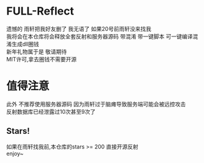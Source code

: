 # FULL-Reflect
遗憾的 雨轩把我好友删了 我无语了 如果20号前雨轩没来找我<br> 
我将会在本仓库将会释放全套反射和服务器源码 带混淆 带一键脚本 可一键编译混淆生成dll圈钱 <br>
新年礼物属于是 敬请期待 <br>
MIT许可,拿去圈钱不需要开源<br>

<h1>值得注意</h1>
此外 不推荐使用服务器源码 因为雨轩过于脑瘫导致服务端可能会被远控攻击<br>
反射数据库已经泄露过10次甚至9次了<br>

<h2>Stars!</h2>
如果在雨轩找我前,本仓库的stars >= 200 直接开源反射<br>
enjoy~
